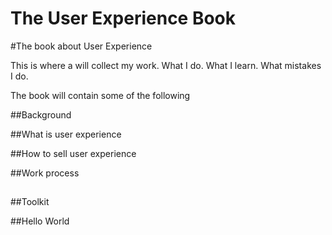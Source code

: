 The User Experience Book
=========

#The book about User Experience

This is where a will collect my work. What I do. What I learn. What mistakes I do.

The book will contain some of the following 


##Background


##What is user experience

##How to sell user experience


##Work process

##

##Toolkit


##Hello World